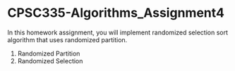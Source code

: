 # CPSC335-Algorithms_Assignment4
In this homework assignment, you will implement randomized selection sort algorithm that uses randomized partition.
1. Randomized Partition
2. Randomized Selection
